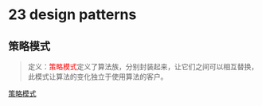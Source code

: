 # 23 design patterns

## 策略模式

> 定义：<label style="color:red">策略模式</label>定义了算法族，分别封装起来，让它们之间可以相互替换，此模式让算法的变化独立于使用算法的客户。

[策略模式](https://github.com/lsqg/StudyNotes/blob/master/Design%20Patterns/Design%20Patterns.md)